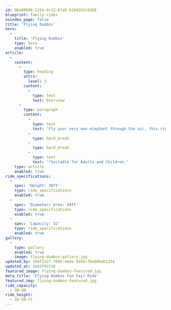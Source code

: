 ```yaml
---
id: 96e89896-125e-4c12-b7a6-b2b61b3c9288
blueprint: family-rides
noindex_page: false
title: 'Flying Dumbos'
hero:
  -
    title: 'Flying Dumbos'
    type: hero
    enabled: true
article:
  -
    content:
      -
        type: heading
        attrs:
          level: 3
        content:
          -
            type: text
            text: Overview
      -
        type: paragraph
        content:
          -
            type: text
            text: 'Fly your very own elephant through the air, this ride is always a hit with the kids and adults alike!'
          -
            type: hard_break
          -
            type: hard_break
          -
            type: text
            text: '*Suitable for Adults and Children.'
    type: article
    enabled: true
ride_specifications:
  -
    spec: 'Height: 30ft'
    type: ride_specifications
    enabled: true
  -
    spec: 'Diameter/ Area: 44ft'
    type: ride_specifications
    enabled: true
  -
    spec: 'Capacity: 32'
    type: ride_specifications
    enabled: true
gallery:
  -
    type: gallery
    enabled: true
    image: flying-dumbos-gallery.jpg
updated_by: 169f1327-7085-4e9a-9104-f6e806ab1254
updated_at: 1643791538
featured_image: flying-dumbos-featured.jpg
meta_title: 'Flying Dumbos Fun Fair Ride'
featured_img: flying-dumbos-featured.jpg
ride_capacity:
  - 30-40
ride_height:
  - 10-50-ft
---
```

